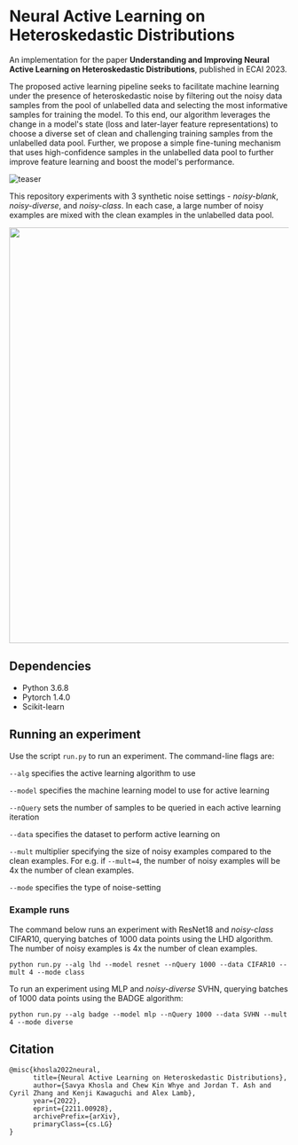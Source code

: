 # Neural Active Learning on Heteroskedastic Distributions
An implementation for the paper **Understanding and Improving Neural Active Learning on Heteroskedastic Distributions**, published in ECAI 2023.

The proposed active learning pipeline seeks to facilitate machine learning under the presence of heteroskedastic noise by filtering out the noisy data samples from the pool of unlabelled data and selecting the most informative samples for training the model. To this end, our algorithm leverages the change in a model's state (loss and later-layer feature representations) to choose a diverse set of clean and challenging training samples from the unlabelled data pool. Further, we propose a simple fine-tuning mechanism that uses high-confidence samples in the unlabelled data pool to further improve feature learning and boost the model's performance.

![teaser](https://github.com/heteroskedastic-dist/Active-Learning-on-Heteroskedastic-Distributions/blob/main/teaser.png?raw=true)

This repository experiments with 3 synthetic noise settings - *noisy-blank*, *noisy-diverse*, and *noisy-class*. In each case, a large number of noisy examples are mixed with the clean examples in the unlabelled data pool.

<p align="center">
  <img src="https://github.com/heteroskedastic-dist/Active-Learning-on-Heteroskedastic-Distributions/blob/main/noise.png?raw=true" width="750">
</p>


## Dependencies
- Python 3.6.8
- Pytorch 1.4.0
- Scikit-learn


## Running an experiment

Use the script `run.py` to run an experiment. The command-line flags are:

`--alg` specifies the active learning algorithm to use

`--model` specifies the machine learning model to use for active learning

`--nQuery` sets the number of samples to be queried in each active learning iteration

`--data` specifies the dataset to perform active learning on

`--mult` multiplier specifying the size of noisy examples compared to the clean examples. For e.g. if `--mult=4`, the number of noisy examples will be 4x the number of clean examples.

`--mode` specifies the type of noise-setting

### Example runs

The command below runs an experiment with ResNet18 and *noisy-class* CIFAR10, querying batches of 1000 data points using the LHD algorithm. The number of noisy examples is 4x the number of clean examples.
```
python run.py --alg lhd --model resnet --nQuery 1000 --data CIFAR10 --mult 4 --mode class
```

To run an experiment using MLP and *noisy-diverse* SVHN, querying batches of 1000 data points using the BADGE algorithm:
```
python run.py --alg badge --model mlp --nQuery 1000 --data SVHN --mult 4 --mode diverse
```


## Citation
```
@misc{khosla2022neural,
      title={Neural Active Learning on Heteroskedastic Distributions}, 
      author={Savya Khosla and Chew Kin Whye and Jordan T. Ash and Cyril Zhang and Kenji Kawaguchi and Alex Lamb},
      year={2022},
      eprint={2211.00928},
      archivePrefix={arXiv},
      primaryClass={cs.LG}
}
```
